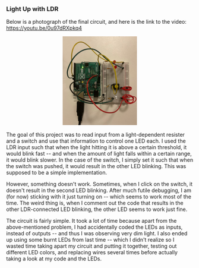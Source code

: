 ### Light Up with LDR

Below is a photograph of the final circuit, and here is the link to the video: https://youtu.be/0u97dRXpkq4

<center>
<img src="lightUpWithLDR.jpg" alt="circuit" width="200"/>
</center>
  
The goal of this project was to read input from a light-dependent resister and a switch and use that information to control one LED each. I used the LDR input such that when the light hitting it is above a certain threshold, it would blink fast -- and when the amount of light falls within a certain range, it would blink slower. In the case of the switch, I simply set it such that when the switch was pushed, it would result in the other LED blinking. This was supposed to be a simple implementation. 

However, something doesn't work. Sometimes, when I click on the switch, it doesn't result in the second LED blinking. After much futile debugging, I am  (for now) sticking with it just turning on -- which seems to work most of the time. The weird thing is, when I comment out the code that results in the other LDR-connected LED blinking, the other LED seems to work just fine. 

The circuit is fairly simple. It took a lot of time because apart from the above-mentioned problem, I had accidentally coded the LEDs as inputs, instead of outputs -- and thus I was observing very dim light. I also ended up using some burnt LEDs from last time -- which I didn't realize so I wasted time taking apart my circuit and putting it together, testing out different LED colors, and replacing wires several times before actually taking a look at my code and the LEDs.



